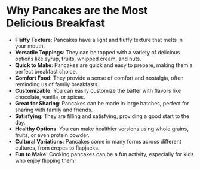 # Why Pancakes are the Most Delicious Breakfast

- **Fluffy Texture**: Pancakes have a light and fluffy texture that melts in your mouth.
- **Versatile Toppings**: They can be topped with a variety of delicious options like syrup, fruits, whipped cream, and nuts.
- **Quick to Make**: Pancakes are quick and easy to prepare, making them a perfect breakfast choice.
- **Comfort Food**: They provide a sense of comfort and nostalgia, often reminding us of family breakfasts.
- **Customizable**: You can easily customize the batter with flavors like chocolate, vanilla, or spices.
- **Great for Sharing**: Pancakes can be made in large batches, perfect for sharing with family and friends.
- **Satisfying**: They are filling and satisfying, providing a good start to the day.
- **Healthy Options**: You can make healthier versions using whole grains, fruits, or even protein powder.
- **Cultural Variations**: Pancakes come in many forms across different cultures, from crepes to flapjacks.
- **Fun to Make**: Cooking pancakes can be a fun activity, especially for kids who enjoy flipping them!